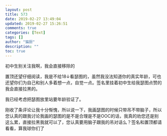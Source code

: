 ```yaml
---
layout: post
title: 573
date: 2019-02-27 13:49:04
updated: 2019-02-27 15:26:51
comments: true
categories: [Text]
tags: []
author: "猫厨"
description: ""
toc: true
---
```


<p>初中生别关注我啊，我会直接移除的</p> 
<p>置顶还望仔细阅读，我是不给18↓看瑟图的，虽然我没法知道你的真实年龄，可也还望你们为自己和别人多着想一点，自觉一点。签名里挂着初中生给我瑟图点赞的我会直接拉黑的。</p> 
<p>我已经考虑把瑟图放里站要年龄验证了。</p> 
<p>刚收了条评论让我十分惭愧，所以说一下，我画瑟图的时候只带吊不带脑子，所以您认真的跟我讨论我画的瑟图的是不是合理是不是OOC的话，我真的劝您还是别这么累，直接拉黑我就可以了，您认真要用脑子跟我的吊对话么？签名和置顶都请看看，算我球你们了</p>